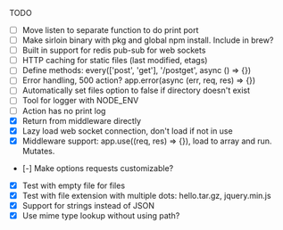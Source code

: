 TODO

* [ ] Move listen to separate function to do print port
* [ ] Make sirloin binary with pkg and global npm install. Include in brew?
* [ ] Built in support for redis pub-sub for web sockets
* [ ] HTTP caching for static files (last modified, etags)
* [ ] Define methods: every(['post', 'get'], '/postget', async () => {})
* [ ] Error handling, 500 action? app.error(async (err, req, res) => {})
* [ ] Automatically set files option to false if directory doesn't exist
* [ ] Tool for logger with NODE_ENV
* [ ] Action has no print log
* [x] Return from middleware directly
* [x] Lazy load web socket connection, don't load if not in use
* [x] Middleware support: app.use((req, res) => {}), load to array and run. Mutates.
* [-] Make options requests customizable?
* [x] Test with empty file for files
* [x] Test with file extension with multiple dots: hello.tar.gz, jquery.min.js
* [x] Support for strings instead of JSON
* [x] Use mime type lookup without using path?